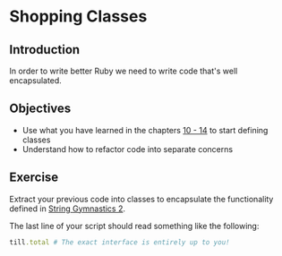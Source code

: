 # Shopping Classes


## Introduction

In order to write better Ruby we need to write code that's well encapsulated.


## Objectives

* Use what you have learned in the chapters [10 - 14](https://www.safaribooksonline.com/library/view/eloquent-ruby/9780321700308/ch10.html) to start defining classes
* Understand how to refactor code into separate concerns


## Exercise

Extract your previous code into classes to encapsulate the functionality defined in [String Gymnastics 2](../strings-2/string-gymnastics-2.rb).

The last line of your script should read something like the following:

```ruby
till.total # The exact interface is entirely up to you!
```

